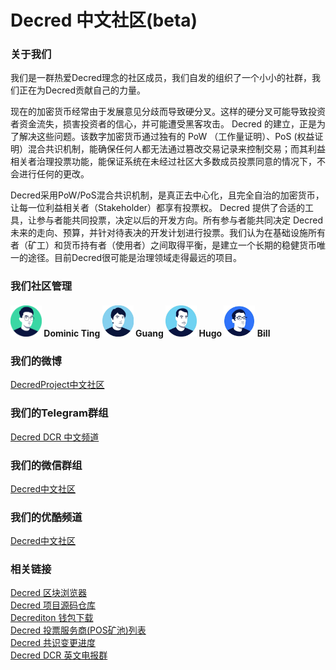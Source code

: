 # Decred 中文社区(beta)

### 关于我们 

我们是一群热爱Decred理念的社区成员，我们自发的组织了一个小小的社群，我们正在为Decred贡献自己的力量。


现在的加密货币经常由于发展意见分歧而导致硬分叉。这样的硬分叉可能导致投资者资金流失，损害投资者的信心，并可能遭受黑客攻击。
Decred 的建立，正是为了解决这些问题。该数字加密货币通过独有的 PoW （工作量证明）、PoS (权益证明）混合共识机制，能确保任何人都无法通过篡改交易记录来控制交易；而其利益相关者治理投票功能，能保证系统在未经过社区大多数成员投票同意的情况下，不会进行任何的更改。

Decred采用PoW/PoS混合共识机制，是真正去中心化，且完全自治的加密货币，让每一位利益相关者（Stakeholder）都享有投票权。 Decred 提供了合适的工具，让参与者能共同投票，决定以后的开发方向。所有参与者能共同决定 Decred 未来的走向、预算，并针对待表决的开发计划进行投票。我们认为在基础设施所有者（矿工）和货币持有者（使用者）之间取得平衡，是建立一个长期的稳健货币唯一的途径。目前Decred很可能是治理领域走得最远的项目。

### 我们社区管理
#### <img style="float:none;" width="50" height="50" src="images/Dominic Ting.png"> Dominic Ting <img style="float:none;" width="50" height="50" src="images/Guang.jpg"> Guang <img style="float:none;" width="50" height="50" src="images/Hugo.jpg"> Hugo <img style="float:none;" width="50" height="50" src="images/Bill.jpg"> Bill 

### 我们的微博
[DecredProject中文社区](https://weibo.com/DecredProject)

### 我们的Telegram群组
[Decred DCR 中文频道](https://t.me/decred_cn) 

### 我们的微信群组
[Decred中文社区](https://mp.weixin.qq.com/s/6FY8MR7rUXzou2Cy1-oEfQ)

### 我们的优酷频道
[Decred中文社区](https://i.youku.com/decredproject) 

### 相关链接
[Decred 区块浏览器](https://explorer.dcrdata.org)<br/>
[Decred 项目源码仓库](https://github.com/decred)<br/>
[Decrediton 钱包下载](https://github.com/decred/decred-binaries/releases)<br/>
[Decred 投票服务商(POS矿池)列表](https://www.decred.org/vsp/)<br/>
[Decred 共识变更进度](https://voting.decred.org)<br/>
[Decred DCR 英文电报群](https://t.me/Decred)<br/>